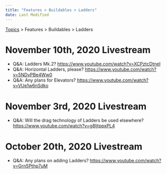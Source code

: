 ```yaml
---
title: "Features > Buildables > Ladders"
date: Last Modified
---
```

[Topics](../../../topics.md) > Features > Buildables > Ladders

# November 10th, 2020 Livestream
* Q&A: Ladders Mk.2? https://www.youtube.com/watch?v=XCPztcDtneI
* Q&A: Horizontal Ladders, please? https://www.youtube.com/watch?v=5NDvPBe4Ww0
* Q&A: Any plans for Elevators? https://www.youtube.com/watch?v=VUe1w6nSdko

# November 3rd, 2020 Livestream
* Q&A: Will the drag technology of Ladders be used elsewhere? https://www.youtube.com/watch?v=g8ljtppxPL4

# October 20th, 2020 Livestream
* Q&A: Any plans on adding Ladders? https://www.youtube.com/watch?v=Grn5Pthp7uM
